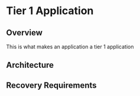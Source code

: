 # Tier 1 Application

## Overview

This is what makes an application a tier 1 application

## Architecture

## Recovery Requirements